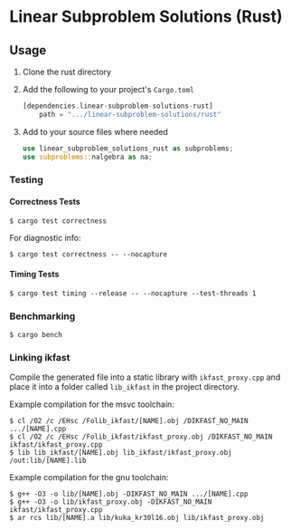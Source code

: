 # Linear Subproblem Solutions (Rust)

## Usage

1. Clone the rust directory

2. Add the following to your project's `Cargo.toml`

    ```rust
    [dependencies.linear-subproblem-solutions-rust]
        path = ".../linear-subproblem-solutions/rust"
    ```

3. Add to your source files where needed

    ```rust
    use linear_subproblem_solutions_rust as subproblems;
    use subproblems::nalgebra as na;
    ```

### Testing

#### Correctness Tests

```
$ cargo test correctness
```

For diagnostic info:

```
$ cargo test correctness -- --nocapture
```

#### Timing Tests

```
$ cargo test timing --release -- --nocapture --test-threads 1
```

### Benchmarking

```
$ cargo bench
```

### Linking ikfast

Compile the generated file into a static library with `ikfast_proxy.cpp` and place it into a folder called `lib_ikfast` in the project directory.

Example compilation for the msvc toolchain:

```
$ cl /O2 /c /EHsc /Folib_ikfast/[NAME].obj /DIKFAST_NO_MAIN .../[NAME].cpp
$ cl /O2 /c /EHsc /Folib_ikfast/ikfast_proxy.obj /DIKFAST_NO_MAIN ikfast/ikfast_proxy.cpp
$ lib lib_ikfast/[NAME].obj lib_ikfast/ikfast_proxy.obj /out:lib/[NAME].lib
```

Example compilation for the gnu toolchain:

```
$ g++ -O3 -o lib/[NAME].obj -DIKFAST_NO_MAIN .../[NAME].cpp
$ g++ -O3 -o lib/ikfast_proxy.obj -DIKFAST_NO_MAIN ikfast/ikfast_proxy.cpp
$ ar rcs lib/[NAME].a lib/kuka_kr30l16.obj lib/ikfast_proxy.obj
```
